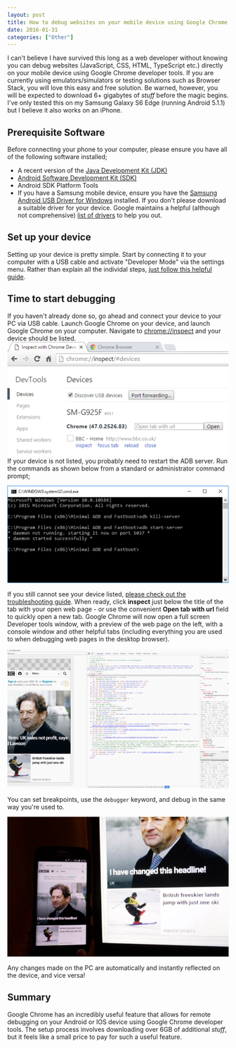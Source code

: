 ```yaml
---
layout: post
title: How to debug websites on your mobile device using Google Chrome
date: 2016-01-31
categories: ["Other"]
---
```


I can't believe I have survived this long as a web developer without knowing you can debug websites (JavaScript, CSS, HTML, TypeScript etc.) directly on your mobile device using Google Chrome developer tools. If you are currently using emulators/simulators or testing solutions such as Browser Stack, you will love this easy and free solution. Be warned, however, you will be expected to download 6+ gigabytes of _stuff_ before the magic begins. I've only tested this on my Samsung Galaxy S6 Edge (running Android 5.1.1) but I believe it also works on an iPhone.

## Prerequisite Software

Before connecting your phone to your computer, please ensure you have all of the following software installed;

* A recent version of the [Java Development Kit (JDK)](http://www.oracle.com/technetwork/java/javase/downloads/jdk8-downloads-2133151.html)
* [Android Software Development Kit (SDK)](http://developer.android.com/sdk/index.html)
* Android SDK Platform Tools
* If you have a Samsung mobile device, ensure you have the [Samsung Android USB Driver for Windows](http://developer.samsung.com/android/tools-sdks/Samsung-Andorid-USB-Driver-for-Windows) installed. If you don't please download a suitable driver for your device. Google maintains a helpful (although not comprehensive) [list of drivers](https://developer.android.com/tools/extras/oem-usb.html#Drivers) to help you out.

## Set up your device

Setting up your device is pretty simple. Start by connecting it to your computer with a USB cable and activate "Developer Mode" via the settings menu. Rather than explain all the individal steps, [just follow this helpful guide](https://developers.google.com/web/tools/chrome-devtools/debug/remote-debugging/remote-debugging#set-up-your-android-device).

## Time to start debugging

If you haven't already done so, go ahead and connect your device to your PC via USB cable. Launch Google Chrome on your device, and launch Google Chrome on your computer. Navigate to [chrome://inspect](chrome://inspect) and your device should be listed. ![Google Chrome Inspect Devices](chrome-inspect-devices.png 'Google Chrome Inspect Devices') If your device is not listed, you probably need to restart the ADB server. Run the commands as shown below from a standard or administrator command prompt;

![Restart ADB Server](adb-fast-boot.png 'Restart ADB Server')

If you still cannot see your device listed, [please check out the troubleshooting guide](https://developers.google.com/web/tools/chrome-devtools/debug/remote-debugging/remote-debugging?hl=en#troubleshooting). When ready, click **inspect** just below the title of the tab with your open web page - or use the convenient **Open tab with url** field to quickly open a new tab. Google Chrome will now open a full screen Developer tools window, with a preview of the web page on the left, with a console window and other helpful tabs (including everything you are used to when debugging web pages in the desktop browser).

![BBC in Chrome Remote Debugger](bbc-inspect-mode-700x441.png 'BBC Inspect Mode')

You can set breakpoints, use the `debugger` keyword, and debug in the same way you're used to.

![BBC Headline Changed](bbc-changed-headline-700x441.jpg 'BBC Headline Changed')

Any changes made on the PC are automatically and instantly reflected on the device, and vice versa!

## Summary

Google Chrome has an incredibly useful feature that allows for remote debugging on your Android or IOS device using Google Chrome developer tools. The setup process involves downloading over 6GB of additional _stuff_, but it feels like a small price to pay for such a useful feature.
